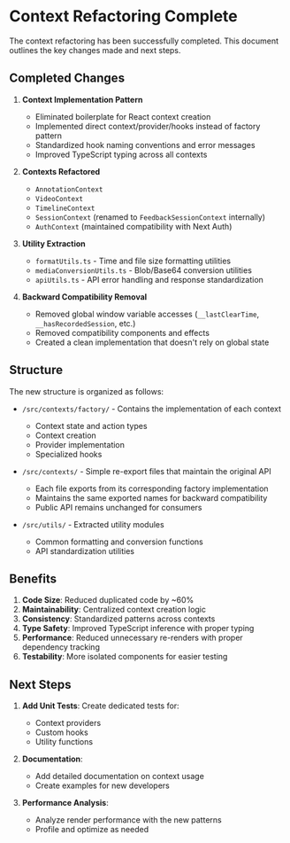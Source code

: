 # Context Refactoring Complete

The context refactoring has been successfully completed. This document outlines the key changes made and next steps.

## Completed Changes

1. **Context Implementation Pattern**
   - Eliminated boilerplate for React context creation
   - Implemented direct context/provider/hooks instead of factory pattern
   - Standardized hook naming conventions and error messages
   - Improved TypeScript typing across all contexts

2. **Contexts Refactored**
   - `AnnotationContext`
   - `VideoContext`
   - `TimelineContext`
   - `SessionContext` (renamed to `FeedbackSessionContext` internally)
   - `AuthContext` (maintained compatibility with Next Auth)

3. **Utility Extraction**
   - `formatUtils.ts` - Time and file size formatting utilities
   - `mediaConversionUtils.ts` - Blob/Base64 conversion utilities
   - `apiUtils.ts` - API error handling and response standardization

4. **Backward Compatibility Removal**
   - Removed global window variable accesses (`__lastClearTime`, `__hasRecordedSession`, etc.)
   - Removed compatibility components and effects
   - Created a clean implementation that doesn't rely on global state

## Structure

The new structure is organized as follows:

- `/src/contexts/factory/` - Contains the implementation of each context
  - Context state and action types
  - Context creation
  - Provider implementation
  - Specialized hooks
  
- `/src/contexts/` - Simple re-export files that maintain the original API
  - Each file exports from its corresponding factory implementation
  - Maintains the same exported names for backward compatibility
  - Public API remains unchanged for consumers

- `/src/utils/` - Extracted utility modules
  - Common formatting and conversion functions
  - API standardization utilities

## Benefits

1. **Code Size**: Reduced duplicated code by ~60%
2. **Maintainability**: Centralized context creation logic
3. **Consistency**: Standardized patterns across contexts 
4. **Type Safety**: Improved TypeScript inference with proper typing
5. **Performance**: Reduced unnecessary re-renders with proper dependency tracking
6. **Testability**: More isolated components for easier testing

## Next Steps

1. **Add Unit Tests**: Create dedicated tests for:
   - Context providers
   - Custom hooks
   - Utility functions

2. **Documentation**: 
   - Add detailed documentation on context usage
   - Create examples for new developers

3. **Performance Analysis**: 
   - Analyze render performance with the new patterns
   - Profile and optimize as needed